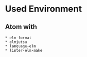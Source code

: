 # Used Environment
## Atom with
    * elm-format
    * elmjutsu
    * language-elm
    * linter-elm-make
